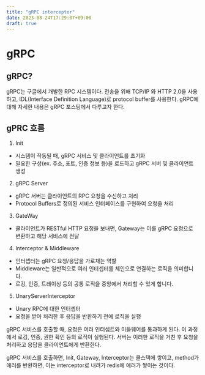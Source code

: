 ```yaml
---
title: "gRPC interceptor"
date: 2023-08-24T17:29:07+09:00
draft: true
---
```


# gRPC
## gRPC?
gRPC는 구글에서 개발한 RPC 시스템이다. 전송을 위해 TCP/IP 와 HTTP 2.0을 사용하고, IDL(Interface Definition Language)로 protocol buffer를 사용한다.
gRPC에 대해 자세한 내용은 gRPC 포스팅에서 다루고자 한다.

## gPRC 흐름
1. Init
- 시스템이 작동될 때, gRPC 서비스 및 클라이언트를 초기화
- 필요한 구성(ex. 주소, 포트, 인증 정보 등)을 로드하고 gRPC 서버 및 클라이언트 생성

2. gRPC Server
- gRPC 서버는 클라이언트의 RPC 요청을 수신하고 처리
- Protocol Buffers로 정의된 서비스 인터페이스를 구현하여 요청을 처리

3. GateWay
- 클라이언트가 RESTful HTTP 요청을 보내면, Gateway는 이를 gRPC 요청으로 변환하고 해당 서비스에 전달

4. Interceptor & Middleware
- 인터셉터는 gRPC 요청/응답을 가로채는 역할
- Middleware는 일반적으로 여러 인터셉터를 체인으로 연결하는 로직을 의미합니다.
- 로깅, 인증, 트레이싱 등의 공통 로직을 중앙에서 처리할 수 있게 합니다.

5. UnaryServerInterceptor
- Unary RPC에 대한 인터셉터
- 요청을 받아 처리한 후 응답을 반환하기 전에 로직을 실행

gRPC 서비스를 호출할 때, 요청은 여러 인터셉트와 미들웨어를 통과하게 된다. 이 과정에서 로깅, 인증, 권한 확인 등의 로직이 실행된다.
서버는 이러한 로직을 거친 후 요청을 처리하고 응답을 클라이언트에게 반환한다.

gRPC 서비스를 호출하면, Init, Gateway, Interceptor는 콜스택에 쌓이고,
method가 에러를 반환하면, 이는 interceptor로 내려가 redis에 에러가 쌓이는 것이다.